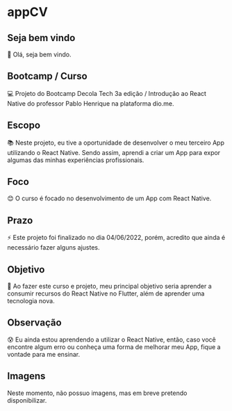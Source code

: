 # appCV

## Seja bem vindo

👋 Olá, seja bem vindo.

## Bootcamp / Curso

💻 Projeto do Bootcamp Decola Tech 3a edição / Introdução ao React Native do professor Pablo Henrique na plataforma dio.me.

## Escopo

📚 Neste projeto, eu tive a oportunidade de desenvolver o meu terceiro App utilizando o React Native. Sendo assim, 
aprendi a criar um App para expor algumas das minhas experiências profissionais.

## Foco

😊 O curso é focado no desenvolvimento de um App com React Native.

## Prazo

⚡ Este projeto foi finalizado no dia 04/06/2022, porém, acredito que ainda é necessário fazer alguns ajustes.

## Objetivo

🤔 Ao fazer este curso e projeto, meu principal objetivo seria aprender a consumir recursos do React Native no Flutter, além de aprender uma tecnologia nova.

## Observação

😰 Eu ainda estou aprendendo a utilizar o React Native, então, caso você encontre algum erro ou conheça uma forma de melhorar meu App, fique a vontade para me ensinar.

## Imagens

Neste momento, não possuo imagens, mas em breve pretendo disponibilizar.

